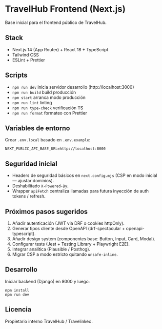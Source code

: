 # TravelHub Frontend (Next.js)

Base inicial para el frontend público de TravelHub.

## Stack
- Next.js 14 (App Router) + React 18 + TypeScript
- Tailwind CSS
- ESLint + Prettier

## Scripts
- `npm run dev` inicia servidor desarrollo (http://localhost:3000)
- `npm run build` build producción
- `npm start` arranca modo producción
- `npm run lint` linting
- `npm run type-check` verificación TS
- `npm run format` formateo con Prettier

## Variables de entorno
Crear `.env.local` basado en `.env.example`:
```
NEXT_PUBLIC_API_BASE_URL=http://localhost:8000
```

## Seguridad inicial
- Headers de seguridad básicos en `next.config.mjs` (CSP en modo inicial — ajustar dominios).
- Deshabilitado `X-Powered-By`.
- Wrapper `apiFetch` centraliza llamadas para futura inyección de auth tokens / refresh.

## Próximos pasos sugeridos
1. Añadir autenticación (JWT via DRF o cookies httpOnly).
2. Generar tipos cliente desde OpenAPI (drf-spectacular + openapi-typescript).
3. Añadir design system (componentes base: Button, Input, Card, Modal).
4. Configurar tests (Jest + Testing Library + Playwright E2E).
5. Integrar analítica (Plausible / Posthog).
6. Migrar CSP a modo estricto quitando `unsafe-inline`.

## Desarrollo
Iniciar backend (Django) en 8000 y luego:
```
npm install
npm run dev
```

## Licencia
Propietario interno TravelHub / Travelinkeo.
